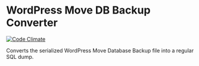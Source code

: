 WordPress Move DB Backup Converter
==================================

[![Code Climate](https://codeclimate.com/github/merty/wordpress-move-db-backup-converter/badges/gpa.svg)](https://codeclimate.com/github/merty/wordpress-move-db-backup-converter)

Converts the serialized WordPress Move Database Backup file into a regular SQL dump.
